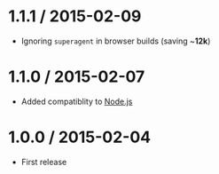 1.1.1 / 2015-02-09
==================

* Ignoring `superagent` in browser builds (saving ~**12k**)

1.1.0 / 2015-02-07
==================

* Added compatiblity to [Node.js](http://nodejs.org)

1.0.0 / 2015-02-04
==================

* First release